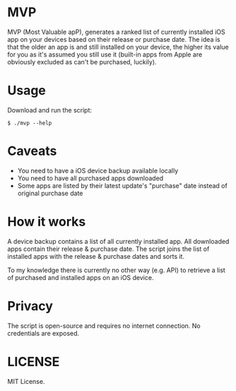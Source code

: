# MVP

MVP (Most Valuable apP), generates a ranked list of currently installed
iOS app on your devices based on their release or purchase date. The idea is
that the older an app is and still installed on your device, the higher its
value for you as it's assumed you still use it (built-in apps from Apple are
obviously excluded as can't be purchased, luckily).

# Usage

Download and run the script:

    $ ./mvp --help

# Caveats

* You need to have a iOS device backup available locally
* You need to have all purchased apps downloaded
* Some apps are listed by their latest update's "purchase" date instead of
  original purchase date

# How it works

A device backup contains a list of all currently installed app. All downloaded
apps contain their release & purchase date. The script joins the list of
installed apps with the release & purchase dates and sorts it.

To my knowledge there is currently no other way (e.g. API) to retrieve a list
of purchased and installed apps on an iOS device.

# Privacy

The script is open-source and requires no internet connection. No credentials
are exposed.

# LICENSE

MIT License.
